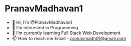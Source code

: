 # PranavMadhavan1
- 👋 Hi, I’m @PranavMadhavan1
- 👀 I’m interested in Programming
- 🌱 I’m currently learning Full Stack Web Development
- 📫 How to reach me 
        Email - pranavmadh01@gmail.com 
